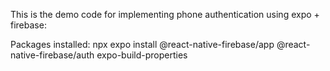 This is the demo code for implementing phone authentication using expo + firebase: 

Packages installed:
npx expo install @react-native-firebase/app @react-native-firebase/auth expo-build-properties
